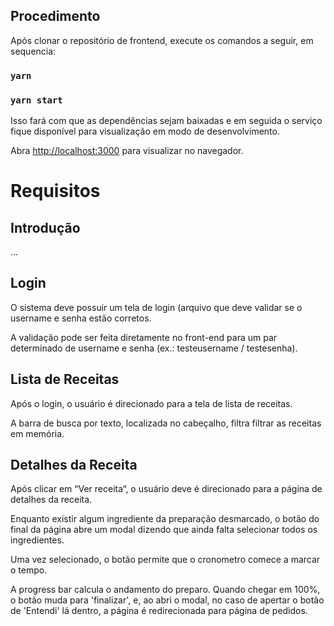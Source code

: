 
## Procedimento

Após clonar o repositório de frontend, execute os comandos a seguir, em sequencia:

### `yarn`
### `yarn start`

Isso fará com que as dependências sejam baixadas e em seguida o serviço fique disponível para visualização em modo de desenvolvimento.


Abra [http://localhost:3000](http://localhost:3000) para visualizar no navegador.


# Requisitos

## Introdução
...


## Login

O sistema deve possuir um tela de login (arquivo que deve validar se o username e senha estão corretos.

A validação pode ser feita diretamente no front-end para um par determinado de username e senha (ex.: testeusername / testesenha).


## Lista de Receitas

Após o login, o usuário é direcionado para a tela de lista de receitas. 

A barra de busca por texto, localizada no cabeçalho, filtra filtrar as receitas em memória.


## Detalhes da Receita

Após clicar em “Ver receita“, o usuário deve é direcionado para a página de detalhes da receita.

Enquanto existir algum ingrediente da preparação desmarcado, o botão do final da página abre um modal dizendo que ainda falta selecionar todos os ingredientes.

Uma vez selecionado, o botão permite que o cronometro comece a marcar o tempo.

A progress bar calcula o andamento do preparo. Quando chegar em 100%, o botão muda para 'finalizar', e, ao abri o modal, no caso de apertar o botão de 'Entendi' lá dentro, a página é redirecionada para página de pedidos.
